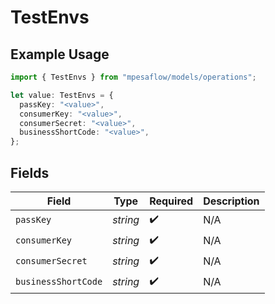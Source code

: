 # TestEnvs

## Example Usage

```typescript
import { TestEnvs } from "mpesaflow/models/operations";

let value: TestEnvs = {
  passKey: "<value>",
  consumerKey: "<value>",
  consumerSecret: "<value>",
  businessShortCode: "<value>",
};
```

## Fields

| Field               | Type                | Required            | Description         |
| ------------------- | ------------------- | ------------------- | ------------------- |
| `passKey`           | *string*            | :heavy_check_mark:  | N/A                 |
| `consumerKey`       | *string*            | :heavy_check_mark:  | N/A                 |
| `consumerSecret`    | *string*            | :heavy_check_mark:  | N/A                 |
| `businessShortCode` | *string*            | :heavy_check_mark:  | N/A                 |